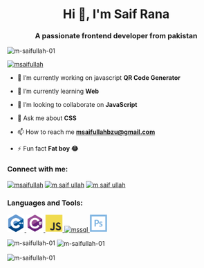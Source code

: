 <h1 align="center">Hi 👋, I'm Saif Rana</h1>
<h3 align="center">A passionate frontend developer from pakistan</h3>

<p align="left"> <img src="https://komarev.com/ghpvc/?username=m-saifullah-01&label=Profile%20views&color=0e75b6&style=flat" alt="m-saifullah-01" /> </p>

<p align="left"> <a href="https://twitter.com/msaifullah" target="blank"><img src="https://img.shields.io/twitter/follow/msaifullah?logo=twitter&style=for-the-badge" alt="msaifullah" /></a> </p>

- 🔭 I’m currently working on javascript **QR Code Generator**

- 🌱 I’m currently learning **Web**

- 👯 I’m looking to collaborate on **JavaScript**

- 💬 Ask me about **CSS**

- 📫 How to reach me **msaifullahbzu@gmail.com**

- ⚡ Fun fact **Fat boy 😂**

<h3 align="left">Connect with me:</h3>
<p align="left">
<a href="https://twitter.com/msaifullah" target="blank"><img align="center" src="https://raw.githubusercontent.com/rahuldkjain/github-profile-readme-generator/master/src/images/icons/Social/twitter.svg" alt="msaifullah" height="30" width="40" /></a>
<a href="https://fb.com/m saif ullah" target="blank"><img align="center" src="https://raw.githubusercontent.com/rahuldkjain/github-profile-readme-generator/master/src/images/icons/Social/facebook.svg" alt="m saif ullah" height="30" width="40" /></a>
<a href="https://instagram.com/m saif ullah" target="blank"><img align="center" src="https://raw.githubusercontent.com/rahuldkjain/github-profile-readme-generator/master/src/images/icons/Social/instagram.svg" alt="m saif ullah" height="30" width="40" /></a>
</p>

<h3 align="left">Languages and Tools:</h3>
<p align="left"> <a href="https://www.w3schools.com/cpp/" target="_blank" rel="noreferrer"> <img src="https://raw.githubusercontent.com/devicons/devicon/master/icons/cplusplus/cplusplus-original.svg" alt="cplusplus" width="40" height="40"/> </a> <a href="https://www.w3schools.com/cs/" target="_blank" rel="noreferrer"> <img src="https://raw.githubusercontent.com/devicons/devicon/master/icons/csharp/csharp-original.svg" alt="csharp" width="40" height="40"/> </a> <a href="https://developer.mozilla.org/en-US/docs/Web/JavaScript" target="_blank" rel="noreferrer"> <img src="https://raw.githubusercontent.com/devicons/devicon/master/icons/javascript/javascript-original.svg" alt="javascript" width="40" height="40"/> </a> <a href="https://www.microsoft.com/en-us/sql-server" target="_blank" rel="noreferrer"> <img src="https://www.svgrepo.com/show/303229/microsoft-sql-server-logo.svg" alt="mssql" width="40" height="40"/> </a> <a href="https://www.photoshop.com/en" target="_blank" rel="noreferrer"> <img src="https://raw.githubusercontent.com/devicons/devicon/master/icons/photoshop/photoshop-line.svg" alt="photoshop" width="40" height="40"/> </a> </p>

<p><img align="left" src="https://github-readme-stats.vercel.app/api/top-langs?username=m-saifullah-01&show_icons=true&locale=en&layout=compact" alt="m-saifullah-01" /></p>

<p>&nbsp;<img align="center" src="https://github-readme-stats.vercel.app/api?username=m-saifullah-01&show_icons=true&locale=en" alt="m-saifullah-01" /></p>

<p><img align="center" src="https://github-readme-streak-stats.herokuapp.com/?user=m-saifullah-01&" alt="m-saifullah-01" /></p>
